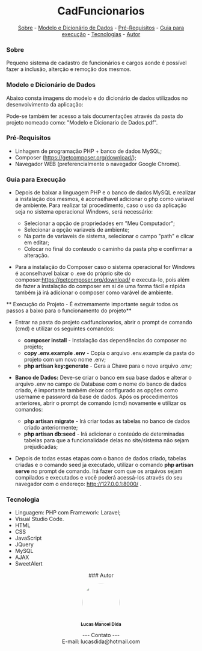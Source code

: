<h1 align="center">
     CadFuncionarios
</h1>

<p align="center">
    <a href="#sobre">Sobre</a> - 
    <a href="#modelo-e-dicionário-de-dados">Modelo e Dicionário de Dados</a> - 
    <a href="#pré-requisitos">Pré-Requisitos</a> - 
    <a href="#guia-para-execução">Guia para execução</a> - 
    <a href="#tecnologias">Tecnologias</a> - 
    <a href="#autor">Autor</a>
</p>

### Sobre
Pequeno sistema de cadastro de funcionários e cargos aonde é possível fazer a inclusão, alterção e remoção dos mesmos. 

### Modelo e Dicionário de Dados
Abaixo consta imagens do modelo e do dicionário de dados utilizados no desenvolvimento da aplicação:


Pode-se também ter acesso a tais documentações através da pasta do projeto nomeado como: "Modelo e Dicionario de Dados.pdf".

### Pré-Requisitos
- Linhagem de programação PHP + banco de dados MySQL;
- Composer (https://getcomposer.org/download/);
- Navegador WEB (preferencialmente o navegador Google Chrome).

### Guia para Execução
- Depois de baixar a linguagem PHP e o banco de dados MySQL e realizar a instalação dos mesmos, é aconselhavel adicionar o php como variavel de ambiente. Para realizar tal procedimento, caso o uso da aplicação seja no sistema operacional Windows, será necessário:
    - Selecionar a opção de propriedades em "Meu Computador";
    - Selecionar a opção variaveis de ambiente;
    - Na parte de variaveis de sistema, selecionar o campo "path" e clicar em editar;
    - Colocar no final do conteudo o caminho da pasta php e confirmar a alteração.

- Para a instalação do Composer caso o sistema operacional for Windows é aconselhavel baixar o .exe do próprio site do composer:https://getcomposer.org/download/ e executa-lo, pois além de fazer a instalação do composer em si de uma forma fácil e rápida também já irá adicionar o composer como varável de ambiente.

** Execução do Projeto - É extremamente importante seguir todos os passos a baixo para o funcionamento do projeto**

- Entrar na pasta do projeto cadfuncionarios, abrir o prompt de comando (cmd) e utilizar os seguintes comandos:
    - **composer install** - Instalação das dependências do composer no projeto;
    - **copy .env.example .env** - Copia o arquivo .env.example da pasta do projeto com um novo nome .env;
    - **php artisan key:generate** - Gera a Chave para o novo arquivo .env;
    
- **Banco de Dados:** Deve-se criar o banco em sua base dados e alterar o arquivo .env no campo de Database com o nome do banco de dados criado, é importante também deixar configurado as opções como username e password da base de dados. Após os procedimentos anteriores, abrir o prompt de comando (cmd) novamente e utilizar os comandos:
    - **php artisan migrate** - Irá criar todas as tabelas no banco de dados criado anteriormente;
    - **php artisan db:seed** - Irá adicionar o conteúdo de determinadas tabelas para que a funcionalidade delas no site/sistema não sejam prejudicadas;
    
- Depois de todas essas etapas com o banco de dados criado, tabelas criadas e o comando seed ja executado, utilizar o comando **php artisan serve** no prompt de comando. Irá fazer com que os arquivos sejam compilados e executados e você poderá acessá-los através do seu navegador com o endereço: http://127.0.0.1:8000/ .

### Tecnologia
- Linguagem: PHP com Framework: Laravel;
- Visual Studio Code.
- HTML
- CSS
- JavaScript
- JQuery
- MySQL
- AJAX
- SweetAlert

<p align="center">
    ### Autor
</p>
<p align="center">
    <a href="https://github.com/lucasdida">
        <img style="border-radius: 50%" src="https://avatars.githubusercontent.com/u/52303950?s=460&u=18929e0813677708a8105a4b77209e4986ad8d0b&v=4" width="100px">
        <br>
        <sub>
            <b>
                Lucas Manoel Dida
            </b>
        </sub>
    </a>
    <a href="https://github.com/lucasdida" title="Lucas Dida Projects"></a>
    <br>
</p>
<p align="center">
    --- Contato ---
    <br>
    E-mail: lucasdida@hotmail.com 
</p>
 
